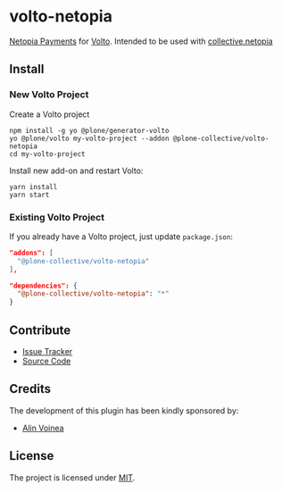 # volto-netopia

[Netopia Payments](https://netopia-payments.com/) for [Volto](https://github.com/plone/volto). Intended to be used with [collective.netopia](https://github.com/avoinea/collective.netopia)

## Install

### New Volto Project

Create a Volto project

```shell
npm install -g yo @plone/generator-volto
yo @plone/volto my-volto-project --addon @plone-collective/volto-netopia
cd my-volto-project
```

Install new add-on and restart Volto:

```shell
yarn install
yarn start
```

### Existing Volto Project

If you already have a Volto project, just update `package.json`:

```JSON
"addons": [
  "@plone-collective/volto-netopia"
],

"dependencies": {
  "@plone-collective/volto-netopia": "*"
}
```

## Contribute

- [Issue Tracker](https://github.com/avoinea/volto-netopia/issues)
- [Source Code](https://github.com/avoinea/volto-netopia/)

## Credits

The development of this plugin has been kindly sponsored by:

- [Alin Voinea](https://www.avoinea.com/)

## License

The project is licensed under [MIT](./LICENSE).
